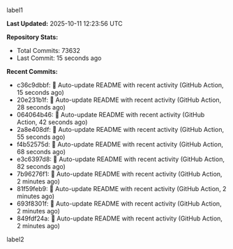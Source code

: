 
label1 
<!-- ACTIVITY_START -->
**Last Updated:** 2025-10-11 12:23:56 UTC

**Repository Stats:**
- Total Commits: 73632
- Last Commit: 15 seconds ago

**Recent Commits:**
- c36c9dbbf: 🤖 Auto-update README with recent activity (GitHub Action, 15 seconds ago)
- 20e231b1f: 🤖 Auto-update README with recent activity (GitHub Action, 28 seconds ago)
- 064064b46: 🤖 Auto-update README with recent activity (GitHub Action, 42 seconds ago)
- 2a8e408df: 🤖 Auto-update README with recent activity (GitHub Action, 55 seconds ago)
- f4b52575d: 🤖 Auto-update README with recent activity (GitHub Action, 68 seconds ago)
- e3c6397d8: 🤖 Auto-update README with recent activity (GitHub Action, 82 seconds ago)
- 7b96276f1: 🤖 Auto-update README with recent activity (GitHub Action, 2 minutes ago)
- 81f59feb9: 🤖 Auto-update README with recent activity (GitHub Action, 2 minutes ago)
- 693f8301f: 🤖 Auto-update README with recent activity (GitHub Action, 2 minutes ago)
- 849fdf24a: 🤖 Auto-update README with recent activity (GitHub Action, 2 minutes ago)
<!-- ACTIVITY_END -->

label2
